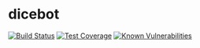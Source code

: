 # dicebot

[![Build Status](https://travis-ci.org/oneirism/dicebot.svg?branch=master)](https://travis-ci.org/oneirism/dicebot)
[![Test Coverage](https://coveralls.io/repos/github/oneirism/dicebot/badge.svg?branch=master)](https://coveralls.io/github/oneirism/dicebot?branch=master)
[![Known Vulnerabilities](https://snyk.io/test/github/oneirism/dicebot/badge.svg?targetFile=package.json)](https://snyk.io/test/github/oneirism/dicebot?targetFile=package.json)
